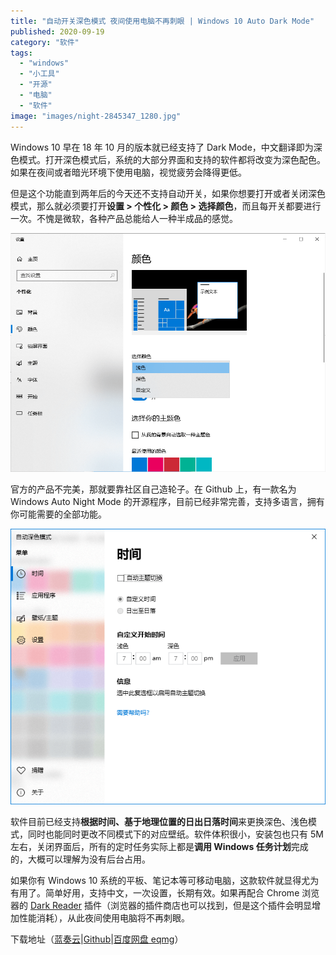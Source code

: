 ```yaml
---
title: "自动开关深色模式 夜间使用电脑不再刺眼 | Windows 10 Auto Dark Mode"
published: 2020-09-19
category: "软件"
tags:
  - "windows"
  - "小工具"
  - "开源"
  - "电脑"
  - "软件"
image: "images/night-2845347_1280.jpg"
---
```


Windows 10 早在 18 年 10 月的版本就已经支持了 Dark Mode，中文翻译即为深色模式。打开深色模式后，系统的大部分界面和支持的软件都将改变为深色配色。如果在夜间或者暗光环境下使用电脑，视觉疲劳会降得更低。

但是这个功能直到两年后的今天还不支持自动开关，如果你想要打开或者关闭深色模式，那么就必须要打开**设置 > 个性化 > 颜色 > 选择颜色**，而且每开关都要进行一次。不愧是微软，各种产品总能给人一种半成品的感觉。

![](images/wIggl8.png)

官方的产品不完美，那就要靠社区自己造轮子。在 Github 上，有一款名为 Windows Auto Night Mode 的开源程序，目前已经非常完善，支持多语言，拥有你可能需要的全部功能。

![](images/wIgNQO.png)

软件目前已经支持**根据时间、基于地理位置的日出日落时间**来更换深色、浅色模式，同时也能同时更改不同模式下的对应壁纸。软件体积很小，安装包也只有 5M 左右，关闭界面后，所有的定时任务实际上都是**调用 Windows 任务计划**完成的，大概可以理解为没有后台占用。

如果你有 Windows 10 系统的平板、笔记本等可移动电脑，这款软件就显得尤为有用了。简单好用，支持中文，一次设置，长期有效。如果再配合 Chrome 浏览器的 [Dark Reader](https://github.com/Armin2208/Windows-Auto-Night-Mode/wiki/Dark-Mode-for-Webbrowser) 插件（浏览器的插件商店也可以找到，但是这个插件会明显增加性能消耗），从此夜间使用电脑将不再刺眼。

下载地址（[蓝奏云](https://magma.lanzous.com/ifK18grou2j)|[Github](https://github.com/Armin2208/Windows-Auto-Night-Mode/releases)|[百度网盘 eqmg](https://pan.baidu.com/s/1mif0R60JWHPG7IzXXM2Bqw)）
